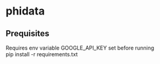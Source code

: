 # phidata

## Prequisites
Requires env variable GOOGLE_API_KEY set before running  
pip install -r requirements.txt